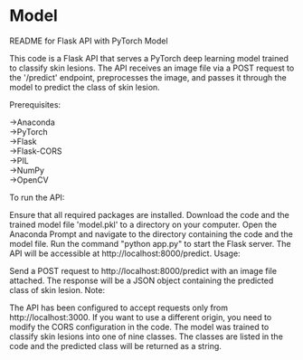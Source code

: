 # Model
README for Flask API with PyTorch Model

This code is a Flask API that serves a PyTorch deep learning model trained to classify skin lesions. The API receives an image file via a POST request to the '/predict' endpoint, preprocesses the image, and passes it through the model to predict the class of skin lesion.

Prerequisites:

->Anaconda <br/>
->PyTorch <br/>
->Flask <br/>
->Flask-CORS <br/>
->PIL <br/>
->NumPy <br/>
->OpenCV <br/>


To run the API:

Ensure that all required packages are installed.
Download the code and the trained model file 'model.pkl' to a directory on your computer.
Open the Anaconda Prompt and navigate to the directory containing the code and the model file.
Run the command "python app.py" to start the Flask server.
The API will be accessible at http://localhost:8000/predict.
Usage:

Send a POST request to http://localhost:8000/predict with an image file attached.
The response will be a JSON object containing the predicted class of skin lesion.
Note:

The API has been configured to accept requests only from http://localhost:3000. If you want to use a different origin, you need to modify the CORS configuration in the code.
The model was trained to classify skin lesions into one of nine classes. The classes are listed in the code and the predicted class will be returned as a string.
